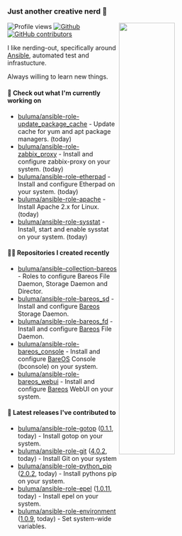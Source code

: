 ### Just another creative nerd 👋


![Profile views](https://gpvc.arturio.dev/buluma) <a href="https://gitstats.me/buluma">
  <img align="right" src="https://github-readme-stats.vercel.app/api?username=buluma&theme=gotham&show_icons=true" width="50%"/>
</a>
[![Github](https://img.shields.io/badge/-buluma-black?style=flat&labelColor=black&logo=github&logoColor=white&include_all_commits=true&count_private=true)](https://gitstats.me/buluma)
[![GitHub contributors](https://img.shields.io/github/contributors/buluma/badges.svg)](https://GitHub.com/buluma/badges/graphs/contributors/)

I like nerding-out, specifically around [Ansible](https://github.com/ansible/ansible), automated test and infrastucture.

Always willing to learn new things.

#### 👷 Check out what I'm currently working on

- [buluma/ansible-role-update_package_cache](https://github.com/buluma/ansible-role-update_package_cache) - Update cache for yum and apt package managers. (today)
- [buluma/ansible-role-zabbix_proxy](https://github.com/buluma/ansible-role-zabbix_proxy) - Install and configure zabbix-proxy on your system. (today)
- [buluma/ansible-role-etherpad](https://github.com/buluma/ansible-role-etherpad) - Install and configure Etherpad on your system. (today)
- [buluma/ansible-role-apache](https://github.com/buluma/ansible-role-apache) - Install Apache 2.x for Linux. (today)
- [buluma/ansible-role-sysstat](https://github.com/buluma/ansible-role-sysstat) - Install, start and enable sysstat on your system. (today)

#### 👨‍💻 Repositories I created recently

- [buluma/ansible-collection-bareos](https://github.com/buluma/ansible-collection-bareos) - Roles to configure Bareos File Daemon, Storage Daemon and Director.
- [buluma/ansible-role-bareos_sd](https://github.com/buluma/ansible-role-bareos_sd) - Install and configure [Bareos](https://www.bareos.com/) Storage Daemon.
- [buluma/ansible-role-bareos_fd](https://github.com/buluma/ansible-role-bareos_fd) - Install and configure [Bareos](https://www.bareos.com/) File Daemon.
- [buluma/ansible-role-bareos_console](https://github.com/buluma/ansible-role-bareos_console) - Install and configure [BareOS](https://www.bareos.com/) Console (bconsole) on your system.
- [buluma/ansible-role-bareos_webui](https://github.com/buluma/ansible-role-bareos_webui) - Install and configure [Bareos](https://www.bareos.com/) WebUI on your system.

#### 🚀 Latest releases I've contributed to

- [buluma/ansible-role-gotop](https://github.com/buluma/ansible-role-gotop) ([0.1.1](https://github.com/buluma/ansible-role-gotop/releases/tag/0.1.1), today) - Install gotop on your system.
- [buluma/ansible-role-git](https://github.com/buluma/ansible-role-git) ([4.0.2](https://github.com/buluma/ansible-role-git/releases/tag/4.0.2), today) - Install Git on your system
- [buluma/ansible-role-python_pip](https://github.com/buluma/ansible-role-python_pip) ([2.0.2](https://github.com/buluma/ansible-role-python_pip/releases/tag/2.0.2), today) - Install pythons pip on your system.
- [buluma/ansible-role-epel](https://github.com/buluma/ansible-role-epel) ([1.0.11](https://github.com/buluma/ansible-role-epel/releases/tag/1.0.11), today) - Install epel on your system.
- [buluma/ansible-role-environment](https://github.com/buluma/ansible-role-environment) ([1.0.9](https://github.com/buluma/ansible-role-environment/releases/tag/1.0.9), today) - Set system-wide variables.


